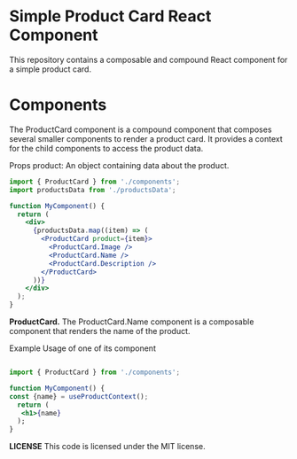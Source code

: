 <h1><b>Simple Product Card React Component</b></h1>


This repository contains a composable and compound React component for a simple product card.



<h1>Components</h1>

The ProductCard component is a compound component that composes several smaller components to render a product card. It provides a context for the child components to access the product data.

Props
product: An object containing data about the product.


```jsx
import { ProductCard } from './components';
import productsData from './productsData';

function MyComponent() {
  return (
    <div>
      {productsData.map((item) => (
        <ProductCard product={item}>
          <ProductCard.Image />
          <ProductCard.Name />
          <ProductCard.Description />
        </ProductCard>
      ))}
    </div>
  );
}

```

<b>ProductCard.</b>
The ProductCard.Name component is a composable component that renders the name of the product.

Example Usage of one of its component

```jsx

import { ProductCard } from './components';

function MyComponent() {
const {name} = useProductContext();
  return (
   <h1>{name}
  );
}
```

<b>LICENSE</b>
This code is licensed under the MIT license.
